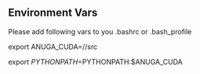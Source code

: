 

## Environment Vars
Please add following vars to you .bashrc or .bash_profile

export ANUGA_CUDA=/<where the anuga-cuda is>/src

export $PYTHONPATH=$PYTHONPATH:$ANUGA_CUDA
